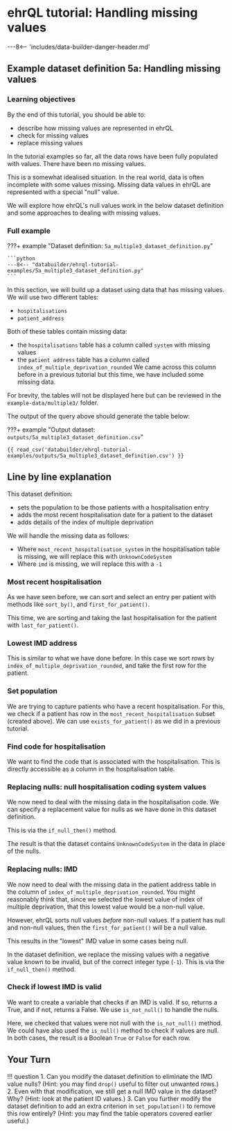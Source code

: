 # ehrQL tutorial: Handling missing values

---8<-- 'includes/data-builder-danger-header.md'

## Example dataset definition 5a: Handling missing values

### Learning objectives

By the end of this tutorial, you should be able to:

* describe how missing values are represented in ehrQL
* check for missing values
* replace missing values

In the tutorial examples so far,
all the data rows have been fully populated with values.
There have been no missing values.

This is a somewhat idealised situation.
In the real world,
data is often incomplete with some values missing.
Missing data values in ehrQL are represented with a special "null" value.

We will explore how ehrQL's null values work in the below dataset definition
and some approaches to dealing with missing values.

### Full example

???+ example "Dataset definition: `5a_multiple3_dataset_definition.py`"

    ```python
    ---8<-- "databuilder/ehrql-tutorial-examples/5a_multiple3_dataset_definition.py"
    ```

In this section, we will build up a dataset using data that has missing values.
We will use two different tables:

* `hospitalisations`
* `patient_address`

Both of these tables contain missing data:

* the `hospitalisations` table has a column called `system` with missing values
* the `patient address` table has a column called `index_of_multiple_deprivation_rounded`
  We came across this column before in a previous tutorial but this time, we have included some missing data.

For brevity,
the tables will not be displayed here
but can be reviewed in the `example-data/multiple3/` folder.

The output of the query above should generate the table below:

???+ example "Output dataset: `outputs/5a_multiple3_dataset_definition.csv`"

    {{ read_csv('databuilder/ehrql-tutorial-examples/outputs/5a_multiple3_dataset_definition.csv') }}

## Line by line explanation

This dataset definition:

* sets the population to be those patients with a hospitalisation entry
* adds the most recent hospitalisation date for a patient to the dataset
* adds details of the index of multiple deprivation

We will handle the missing data as follows:

* Where `most_recent_hospitalisation_system` in the hospitalisation table is missing, we will replace this with `UnknownCodeSystem`
* Where `imd` is missing, we will replace this with a `-1`

### Most recent hospitalisation

As we have seen before,
we can sort and select an entry per patient
with methods like `sort_by()`, and `first_for_patient()`.

This time, we are sorting and taking the last hospitalisation for the patient with `last_for_patient()`.

### Lowest IMD address

This is similar to what we have done before.
In this case we sort rows by `index_of_multiple_deprivation_rounded`,
and take the first row for the patient.

### Set population

We are trying to capture patients who have a recent hospitalisation.
For this, we check if a patient has row in the `most_recent_hospitalisation` subset (created above).
We can use `exists_for_patient()` as we did in a previous tutorial.

### Find code for hospitalisation

We want to find the code that is associated with the hospitalisation.
This is directly accessible as a column in the hospitalisation table.

### Replacing nulls: null hospitalisation coding system values

We now need to deal with the missing data in the hospitalisation code.
We can specify a replacement value for nulls as we have done in this dataset definition.

This is via the `if_null_then()` method.

The result is that the dataset contains `UnknownCodeSystem` in the data in place of the nulls.

### Replacing nulls: IMD

We now need to deal with the missing data
in the patient address table in the column of `index_of_multiple_deprivation_rounded`.
You might reasonably think that,
since we selected the lowest value of index of multiple deprivation,
that this lowest value would be a non-null value.

However, ehrQL sorts null values *before* non-null values.
If a patient has null and non-null values,
then the `first_for_patient()` will be a null value.

This results in the "lowest" IMD value in some cases being null.

In the dataset definition,
we replace the missing values with a negative value known to be invalid,
but of the correct integer type (`-1`).
This is via the `if_null_then()` method.

### Check if lowest IMD is valid

We want to create a variable that checks if an IMD is valid.
If so, returns a True, and if not, returns a False.
We use `is_not_null()` to handle the nulls.

Here, we checked that values were not null with the `is_not_null()` method.
We could have also used the `is_null()` method to check if values are null.
In both cases, the result is a Boolean `True` or `False` for each row.

## Your Turn

!!! question
    1. Can you modify the dataset definition
       to eliminate the IMD value nulls?
       (Hint: you may find `drop()` useful to filter out unwanted rows.)
    2. Even with that modification,
       we still get a null IMD value in the dataset?
       Why?
       (Hint: look at the patient ID values.)
    3. Can you further modify the dataset definition
       to add an extra criterion in `set_population()` to remove this row entirely?
       (Hint: you may find the table operators covered earlier useful.)
